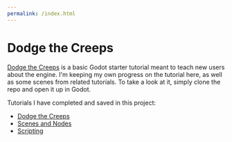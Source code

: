 ```yaml
---
permalink: /index.html
---
```



# Dodge the Creeps
[Dodge the Creeps](https://docs.godotengine.org/en/3.1/getting_started/step_by_step/your_first_game.html) is a basic Godot starter tutorial meant to teach new users about the engine. I'm keeping my own progress on the tutorial here, as well as some scenes from related tutorials. To take a look at it, simply clone the repo and open it up in Godot.

Tutorials I have completed and saved in this project:
  - [Dodge the Creeps](https://docs.godotengine.org/en/3.1/getting_started/step_by_step/your_first_game.html)
  - [Scenes and Nodes](https://docs.godotengine.org/en/3.1/getting_started/step_by_step/scenes_and_nodes.html)
  - [Scripting](https://docs.godotengine.org/en/3.1/getting_started/step_by_step/scripting.html)